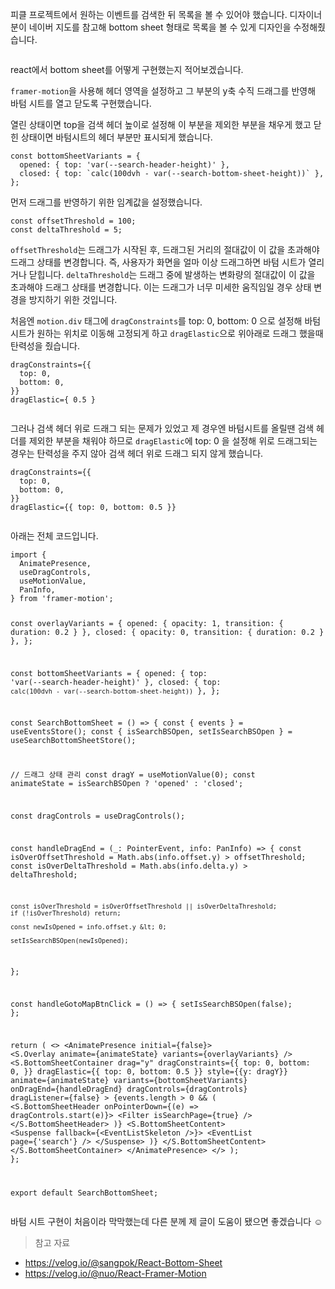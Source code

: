 <p>피클 프로젝트에서 원하는 이벤트를 검색한 뒤 목록을 볼 수 있어야 했습니다. 디자이너분이 네이버 지도를 참고해 bottom sheet 형태로 목록을 볼 수 있게 디자인을 수정해줬습니다.</p>
<p><img alt="" src="https://velog.velcdn.com/images/kimlj0814/post/748cd550-7a49-4926-ba93-edc1760b41d7/image.gif" /></p>
<p>react에서 bottom sheet를 어떻게 구현했는지 적어보겠습니다.</p>
<p><code>framer-motion</code>을 사용해 헤더 영역을 설정하고 그 부분의 y축 수직 드래그를 반영해 바텀 시트를 열고 닫도록 구현했습니다.</p>
<p>열린 상태이면 top을 검색 헤더 높이로 설정해 이 부분을 제외한 부분을 채우게 했고
닫힌 상태이면 바텀시트의 헤더 부분만 표시되게 했습니다.</p>
<pre><code class="language-js">const bottomSheetVariants = {
  opened: { top: 'var(--search-header-height)' },
  closed: { top: `calc(100dvh - var(--search-bottom-sheet-height))` },
};</code></pre>
<p>먼저 드래그를 반영하기 위한 임계값을 설정했습니다.</p>
<pre><code class="language-js">const offsetThreshold = 100;
const deltaThreshold = 5;</code></pre>
<p><code>offsetThreshold</code>는 드래그가 시작된 후, 드래그된 거리의 절대값이 이 값을 초과해야 드래그 상태를 변경합니다. 즉, 사용자가 화면을 얼마 이상 드래그하면 바텀 시트가 열리거나 닫힙니다.
<code>deltaThreshold</code>는 드래그 중에 발생하는 변화량의 절대값이 이 값을 초과해야 드래그 상태를 변경합니다. 이는 드래그가 너무 미세한 움직임일 경우 상태 변경을 방지하기 위한 것입니다.</p>
<p>처음엔 <code>motion.div</code> 태그에 <code>dragConstraints</code>를 top: 0, bottom: 0 으로 설정해 바텀 시트가 원하는 위치로 이동해 고정되게 하고
<code>dragElastic</code>으로 위아래로 드래그 했을때 탄력성을 줬습니다.</p>
<pre><code class="language-js">dragConstraints={{
  top: 0,
  bottom: 0,
}}
dragElastic={ 0.5 }</code></pre>
<p><img alt="" src="https://velog.velcdn.com/images/kimlj0814/post/04ef75d7-ceea-4372-b7cf-92e8d84e442a/image.gif" /></p>
<p>그러나 검색 헤더 위로 드래그 되는 문제가 있었고
제 경우엔 바텀시트를 올릴땐 검색 헤더를 제외한 부분을 채워야 하므로 <code>dragElastic</code>에 top: 0 을 설정해 위로 드래그되는 경우는 탄력성을 주지 않아 검색 헤더 위로 드래그 되지 않게 했습니다.</p>
<pre><code class="language-js">dragConstraints={{
  top: 0,
  bottom: 0,
}}
dragElastic={{ top: 0, bottom: 0.5 }}</code></pre>
<p><img alt="" src="https://velog.velcdn.com/images/kimlj0814/post/42df0b04-3e4e-4338-b0fa-dfca1b345f4a/image.gif" /></p>
<p>아래는 전체 코드입니다.</p>
<pre><code class="language-js">import {
  AnimatePresence,
  useDragControls,
  useMotionValue,
  PanInfo,
} from 'framer-motion';

const overlayVariants = {
  opened: { opacity: 1, transition: { duration: 0.2 } },
  closed: { opacity: 0, transition: { duration: 0.2 } },
};

const bottomSheetVariants = {
  opened: { top: 'var(--search-header-height)' },
  closed: { top: `calc(100dvh - var(--search-bottom-sheet-height))` },
};

const SearchBottomSheet = () =&gt; {
  const { events } = useEventsStore();
  const { isSearchBSOpen, setIsSearchBSOpen } = useSearchBottomSheetStore();

  // 드래그 상태 관리
  const dragY = useMotionValue(0);
  const animateState = isSearchBSOpen ? 'opened' : 'closed';

  const dragControls = useDragControls();

  const handleDragEnd = (_: PointerEvent, info: PanInfo) =&gt; {
    const isOverOffsetThreshold = Math.abs(info.offset.y) &gt; offsetThreshold;
    const isOverDeltaThreshold = Math.abs(info.delta.y) &gt; deltaThreshold;

    const isOverThreshold = isOverOffsetThreshold || isOverDeltaThreshold;
    if (!isOverThreshold) return;

    const newIsOpened = info.offset.y &lt; 0;

    setIsSearchBSOpen(newIsOpened);
  };

  const handleGotoMapBtnClick = () =&gt; {
    setIsSearchBSOpen(false);
  };

  return (
    &lt;&gt;
      &lt;AnimatePresence initial={false}&gt;
        &lt;S.Overlay 
          animate={animateState}
          variants={overlayVariants} 
        /&gt;
        &lt;S.BottomSheetContainer
          drag=&quot;y&quot;
          dragConstraints={{
            top: 0,
            bottom: 0,
          }}
          dragElastic={{ top: 0, bottom: 0.5 }}
          style={{y: dragY}}
          animate={animateState}
          variants={bottomSheetVariants}
          onDragEnd={handleDragEnd}
          dragControls={dragControls}
          dragListener={false}
          &gt;
          {events.length &gt; 0 &amp;&amp; (
            &lt;S.BottomSheetHeader onPointerDown={(e) =&gt; dragControls.start(e)}&gt;
              &lt;Filter isSearchPage={true} /&gt;
            &lt;/S.BottomSheetHeader&gt;
          )}
          &lt;S.BottomSheetContent&gt;
            &lt;Suspense fallback={&lt;EventListSkeleton /&gt;}&gt;
              &lt;EventList page={'search'} /&gt;
            &lt;/Suspense&gt;
            )}
          &lt;/S.BottomSheetContent&gt;
        &lt;/S.BottomSheetContainer&gt;
      &lt;/AnimatePresence&gt;
    &lt;/&gt;
  );
};

export default SearchBottomSheet;</code></pre>
<p>바텀 시트 구현이 처음이라 막막했는데 다른 분께 제 글이 도움이 됐으면 좋겠습니다 ☺️ </p>
<blockquote>
<p>참고 자료</p>
</blockquote>
<ul>
<li><a href="https://velog.io/@sangpok/React-Bottom-Sheet">https://velog.io/@sangpok/React-Bottom-Sheet</a></li>
<li><a href="https://velog.io/@nuo/React-Framer-Motion">https://velog.io/@nuo/React-Framer-Motion</a></li>
</ul>